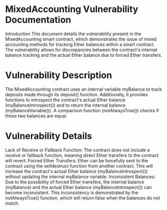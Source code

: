 # MixedAccounting Vulnerability Documentation
Introduction
This document details the vulnerability present in the MixedAccounting smart contract, which demonstrates the issue of mixed accounting methods for tracking Ether balances within a smart contract. The vulnerability allows for discrepancies between the contract's internal balance tracking and the actual Ether balance due to forced Ether transfers.

# Vulnerability Description
The MixedAccounting contract uses an internal variable myBalance to track deposits made through its deposit() function. Additionally, it provides functions to introspect the contract's actual Ether balance (myBalanceIntrospect()) and to return the internal balance (myBalanceVariable()). A comparison function (notAlwaysTrue()) checks if these two balances are equal.

# Vulnerability Details
Lack of Receive or Fallback Function: The contract does not include a receive or fallback function, meaning direct Ether transfers to the contract will revert.
Forced Ether Transfers: Ether can be forcefully sent to the contract using the selfdestruct function from another contract. This will increase the contract's actual Ether balance (myBalanceIntrospect()) without updating the internal myBalance variable.
Inconsistent Balances: Due to the possibility of forced Ether transfers, the internal balance (myBalance) and the actual Ether balance (myBalanceIntrospect()) can become inconsistent. This inconsistency is demonstrated by the notAlwaysTrue() function, which will return false when the balances do not match.
